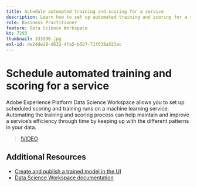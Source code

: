 ```yaml
---
title: Schedule automated training and scoring for a service
description: Learn how to set up automated training and scoring for a service in Data Science Workspace.
role: Business Practitioner
feature: Data Science Workspace
kt: 7293
thumbnail: 333596.jpg
exl-id: de24de28-d632-4fa5-b5b7-71f638a523ac
---
```

# Schedule automated training and scoring for a service

Adobe Experience Platform Data Science Workspace allows you to set up scheduled scoring and training runs on a machine learning service. Automating the training and scoring process can help maintain and improve a service’s efficiency through time by keeping up with the different patterns in your data.

>[!VIDEO](https://video.tv.adobe.com/v/333596)

## Additional Resources

* [Create and publish a trained model in the UI](create-model-ui.md)
* [Data Science Workspace documentation](https://experienceleague.adobe.com/docs/experience-platform/data-science-workspace/models-recipes/schedule-models-ui.html?lang=en)
